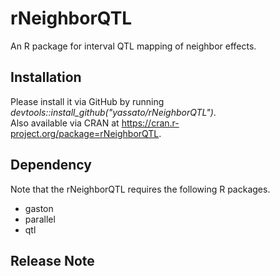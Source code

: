# rNeighborQTL
An R package for interval QTL mapping of neighbor effects.  

## Installation
Please install it via GitHub by running *devtools::install_github("yassato/rNeighborQTL")*.  
Also available via CRAN at https://cran.r-project.org/package=rNeighborQTL.  

## Dependency
Note that the rNeighborQTL requires the following R packages.  
- gaston
- parallel
- qtl

## Release Note  

